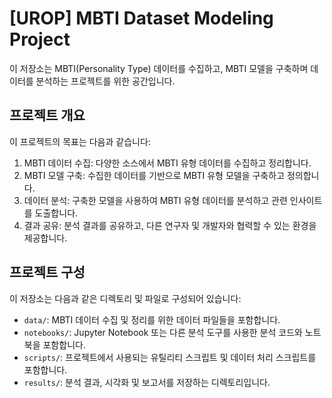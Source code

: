 
# [UROP] MBTI Dataset Modeling Project

이 저장소는 MBTI(Personality Type) 데이터를 수집하고, MBTI 모델을 구축하며 데이터를 분석하는 프로젝트를 위한 공간입니다.

## 프로젝트 개요

이 프로젝트의 목표는 다음과 같습니다:

1. MBTI 데이터 수집: 다양한 소스에서 MBTI 유형 데이터를 수집하고 정리합니다.
2. MBTI 모델 구축: 수집한 데이터를 기반으로 MBTI 유형 모델을 구축하고 정의합니다.
3. 데이터 분석: 구축한 모델을 사용하여 MBTI 유형 데이터를 분석하고 관련 인사이트를 도출합니다.
4. 결과 공유: 분석 결과를 공유하고, 다른 연구자 및 개발자와 협력할 수 있는 환경을 제공합니다.

## 프로젝트 구성

이 저장소는 다음과 같은 디렉토리 및 파일로 구성되어 있습니다:

- `data/`: MBTI 데이터 수집 및 정리를 위한 데이터 파일들을 포함합니다.
- `notebooks/`: Jupyter Notebook 또는 다른 분석 도구를 사용한 분석 코드와 노트북을 포함합니다.
- `scripts/`: 프로젝트에서 사용되는 유틸리티 스크립트 및 데이터 처리 스크립트를 포함합니다.
- `results/`: 분석 결과, 시각화 및 보고서를 저장하는 디렉토리입니다.

